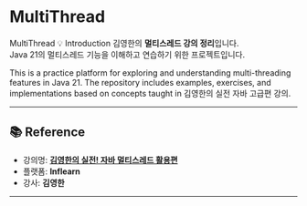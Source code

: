 # MultiThread
MultiThread
💡 Introduction
김영한의 **멀티스레드 강의 정리**입니다.  
Java 21의 멀티스레드 기능을 이해하고 연습하기 위한 프로젝트입니다.

This is a practice platform for exploring and understanding multi-threading features in Java 21.
The repository includes examples, exercises, and implementations based on concepts taught in 김영한의 실전 자바 고급편 강의.

---

## 📚 Reference

- 강의명: **[김영한의 실전! 자바 멀티스레드 활용편](https://www.inflearn.com/course/%EA%B9%80%EC%98%81%ED%95%9C%EC%9D%98-%EC%8B%A4%EC%A0%84-%EC%9E%90%EB%B0%94-%EA%B3%A0%EA%B8%89-1)**  
- 플랫폼: **Inflearn**
- 강사: **김영한**

---